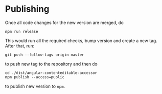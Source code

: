 # Publishing

Once all code changes for the new version are merged, do

```
npm run release
```

This would run all the required checks, bump version and create a new tag. After that, run:

```
git push --follow-tags origin master
```

to push new tag to the repository and then do

```
cd ./dist/angular-contenteditable-accessor
npm publish --access=public
```
to publish new version to `npm`.
